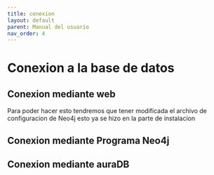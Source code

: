 ```yaml
--- 
title: conexion
layout: default
parent: Manual del usuario
nav_order: 4
---
```


# Conexion a la base de datos

## Conexion mediante web
Para poder hacer esto tendremos que tener modificada el archivo de configuracion de Neo4j esto ya se hizo en la parte de instalacion 
## Conexion mediante Programa Neo4j

## Conexion mediante auraDB